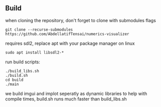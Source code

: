 ## Build

when cloning the repository, don't forget to clone with submodules flags
```
git clone --recurse-submodules https://github.com/AbdellatifTensai/numerics-visualizer
```

requires sdl2, replace apt with your package manager on linux
```
sudo apt install libsdl2-*
```

run build scripts:

```
./build_libs.sh
./build.sh
cd build
./main
```

we build imgui and implot seperatly as dynamic libraries to help with compile times, build.sh runs much faster than build_libs.sh
